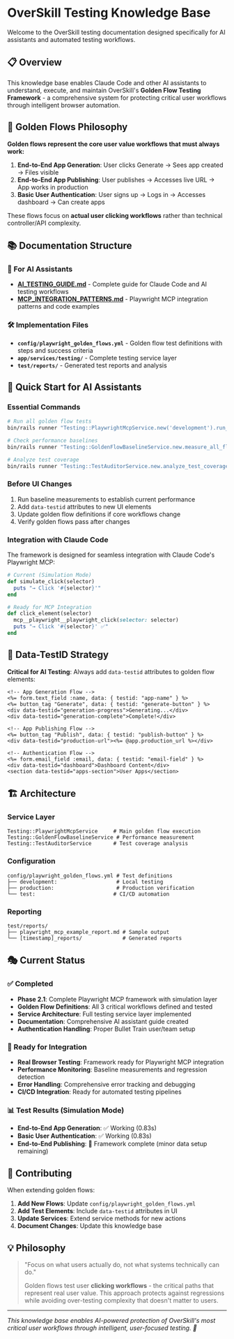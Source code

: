 # OverSkill Testing Knowledge Base

Welcome to the OverSkill testing documentation designed specifically for AI assistants and automated testing workflows.

## 📋 Overview

This knowledge base enables Claude Code and other AI assistants to understand, execute, and maintain OverSkill's **Golden Flow Testing Framework** - a comprehensive system for protecting critical user workflows through intelligent browser automation.

## 🎯 Golden Flows Philosophy

**Golden flows represent the core user value workflows that must always work:**

1. **End-to-End App Generation**: User clicks Generate → Sees app created → Files visible
2. **End-to-End App Publishing**: User publishes → Accesses live URL → App works in production  
3. **Basic User Authentication**: User signs up → Logs in → Accesses dashboard → Can create apps

These flows focus on **actual user clicking workflows** rather than technical controller/API complexity.

## 📚 Documentation Structure

### 🤖 For AI Assistants
- **[AI_TESTING_GUIDE.md](AI_TESTING_GUIDE.md)** - Complete guide for Claude Code and AI testing workflows
- **[MCP_INTEGRATION_PATTERNS.md](MCP_INTEGRATION_PATTERNS.md)** - Playwright MCP integration patterns and code examples

### 🛠️ Implementation Files
- **`config/playwright_golden_flows.yml`** - Golden flow test definitions with steps and success criteria
- **`app/services/testing/`** - Complete testing service layer
- **`test/reports/`** - Generated test reports and analysis

## 🚀 Quick Start for AI Assistants

### Essential Commands
```bash
# Run all golden flow tests
bin/rails runner "Testing::PlaywrightMcpService.new('development').run_golden_flow_tests"

# Check performance baselines
bin/rails runner "Testing::GoldenFlowBaselineService.new.measure_all_flows"

# Analyze test coverage
bin/rails runner "Testing::TestAuditorService.new.analyze_test_coverage"
```

### Before UI Changes
1. Run baseline measurements to establish current performance
2. Add `data-testid` attributes to new UI elements  
3. Update golden flow definitions if core workflows change
4. Verify golden flows pass after changes

### Integration with Claude Code
The framework is designed for seamless integration with Claude Code's Playwright MCP:

```ruby
# Current (Simulation Mode)
def simulate_click(selector)
  puts "→ Click '#{selector}'"
end

# Ready for MCP Integration  
def click_element(selector)
  mcp__playwright__playwright_click(selector: selector)
  puts "→ Click '#{selector}' ✅"
end
```

## 🎨 Data-TestID Strategy

**Critical for AI Testing**: Always add `data-testid` attributes to golden flow elements:

```erb
<!-- App Generation Flow -->
<%= form.text_field :name, data: { testid: "app-name" } %>
<%= button_tag "Generate", data: { testid: "generate-button" } %>
<div data-testid="generation-progress">Generating...</div>
<div data-testid="generation-complete">Complete!</div>

<!-- App Publishing Flow -->  
<%= button_tag "Publish", data: { testid: "publish-button" } %>
<div data-testid="production-url"><%= @app.production_url %></div>

<!-- Authentication Flow -->
<%= form.email_field :email, data: { testid: "email-field" } %>
<div data-testid="dashboard">Dashboard Content</div>
<section data-testid="apps-section">User Apps</section>
```

## 🏗️ Architecture

### Service Layer
```
Testing::PlaywrightMcpService     # Main golden flow execution
Testing::GoldenFlowBaselineService # Performance measurement  
Testing::TestAuditorService       # Test coverage analysis
```

### Configuration
```
config/playwright_golden_flows.yml # Test definitions
├── development:                   # Local testing
├── production:                    # Production verification  
└── test:                         # CI/CD automation
```

### Reporting
```
test/reports/
├── playwright_mcp_example_report.md # Sample output
└── [timestamp]_reports/             # Generated reports
```

## 🎭 Current Status

### ✅ Completed
- **Phase 2.1**: Complete Playwright MCP framework with simulation layer
- **Golden Flow Definitions**: All 3 critical workflows defined and tested
- **Service Architecture**: Full testing service layer implemented  
- **Documentation**: Comprehensive AI assistant guide created
- **Authentication Handling**: Proper Bullet Train user/team setup

### 🔧 Ready for Integration  
- **Real Browser Testing**: Framework ready for Playwright MCP integration
- **Performance Monitoring**: Baseline measurements and regression detection
- **Error Handling**: Comprehensive error tracking and debugging
- **CI/CD Integration**: Ready for automated testing pipelines

### 📊 Test Results (Simulation Mode)
- **End-to-End App Generation**: ✅ Working (0.83s)
- **Basic User Authentication**: ✅ Working (0.83s)  
- **End-to-End Publishing**: 🔧 Framework complete (minor data setup remaining)

## 🤝 Contributing

When extending golden flows:

1. **Add New Flows**: Update `config/playwright_golden_flows.yml`
2. **Add Test Elements**: Include `data-testid` attributes in UI
3. **Update Services**: Extend service methods for new actions
4. **Document Changes**: Update this knowledge base

## 💡 Philosophy

> "Focus on what users actually do, not what systems technically can do."
> 
> Golden flows test user **clicking workflows** - the critical paths that represent real user value. This approach protects against regressions while avoiding over-testing complexity that doesn't matter to users.

---

*This knowledge base enables AI-powered protection of OverSkill's most critical user workflows through intelligent, user-focused testing. 🎯*